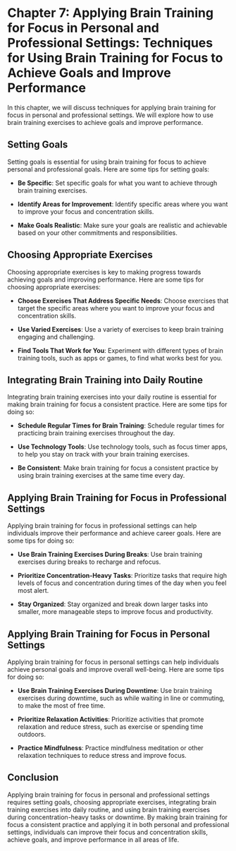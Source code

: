 Chapter 7: Applying Brain Training for Focus in Personal and Professional Settings: Techniques for Using Brain Training for Focus to Achieve Goals and Improve Performance
==========================================================================================================================================================================

In this chapter, we will discuss techniques for applying brain training for focus in personal and professional settings. We will explore how to use brain training exercises to achieve goals and improve performance.

Setting Goals
-------------

Setting goals is essential for using brain training for focus to achieve personal and professional goals. Here are some tips for setting goals:

* **Be Specific**: Set specific goals for what you want to achieve through brain training exercises.

* **Identify Areas for Improvement**: Identify specific areas where you want to improve your focus and concentration skills.

* **Make Goals Realistic**: Make sure your goals are realistic and achievable based on your other commitments and responsibilities.

Choosing Appropriate Exercises
------------------------------

Choosing appropriate exercises is key to making progress towards achieving goals and improving performance. Here are some tips for choosing appropriate exercises:

* **Choose Exercises That Address Specific Needs**: Choose exercises that target the specific areas where you want to improve your focus and concentration skills.

* **Use Varied Exercises**: Use a variety of exercises to keep brain training engaging and challenging.

* **Find Tools That Work for You**: Experiment with different types of brain training tools, such as apps or games, to find what works best for you.

Integrating Brain Training into Daily Routine
---------------------------------------------

Integrating brain training exercises into your daily routine is essential for making brain training for focus a consistent practice. Here are some tips for doing so:

* **Schedule Regular Times for Brain Training**: Schedule regular times for practicing brain training exercises throughout the day.

* **Use Technology Tools**: Use technology tools, such as focus timer apps, to help you stay on track with your brain training exercises.

* **Be Consistent**: Make brain training for focus a consistent practice by using brain training exercises at the same time every day.

Applying Brain Training for Focus in Professional Settings
----------------------------------------------------------

Applying brain training for focus in professional settings can help individuals improve their performance and achieve career goals. Here are some tips for doing so:

* **Use Brain Training Exercises During Breaks**: Use brain training exercises during breaks to recharge and refocus.

* **Prioritize Concentration-Heavy Tasks**: Prioritize tasks that require high levels of focus and concentration during times of the day when you feel most alert.

* **Stay Organized**: Stay organized and break down larger tasks into smaller, more manageable steps to improve focus and productivity.

Applying Brain Training for Focus in Personal Settings
------------------------------------------------------

Applying brain training for focus in personal settings can help individuals achieve personal goals and improve overall well-being. Here are some tips for doing so:

* **Use Brain Training Exercises During Downtime**: Use brain training exercises during downtime, such as while waiting in line or commuting, to make the most of free time.

* **Prioritize Relaxation Activities**: Prioritize activities that promote relaxation and reduce stress, such as exercise or spending time outdoors.

* **Practice Mindfulness**: Practice mindfulness meditation or other relaxation techniques to reduce stress and improve focus.

Conclusion
----------

Applying brain training for focus in personal and professional settings requires setting goals, choosing appropriate exercises, integrating brain training exercises into daily routine, and using brain training exercises during concentration-heavy tasks or downtime. By making brain training for focus a consistent practice and applying it in both personal and professional settings, individuals can improve their focus and concentration skills, achieve goals, and improve performance in all areas of life.
